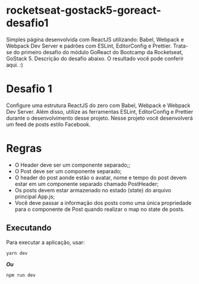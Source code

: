 # rocketseat-gostack5-goreact-desafio1
Simples página desenvolvida com ReactJS utilizando:  Babel, Webpack e Webpack Dev Server e padrões com ESLint, EditorConfig e Prettier.
Trata-se do primeiro desafio do módulo GoReact do Bootcamp da Rocketseat, GoStack 5. Descrição do desafio abaixo. O resultado você pode conferir aqui. :)

# Desafio 1
Configure uma estrutura ReactJS do zero com Babel, Webpack e Webpack Dev Server. Além
disso, utilize as ferramentas ESLint, EditorConfig e Prettier durante o desenvolvimento desse
projeto. Nesse projeto você desenvolverá um feed de posts estilo Facebook. 

# Regras
- O Header deve ser um componente separado;;
- O Post deve ser um componente separado;
- O header do post aonde estão o avatar, nome e tempo do post devem estar em um
componente separado chamado PostHeader;
- Os posts devem estar armazenado no estado (state) do arquivo principal App.js;
- Você deve passar a informação dos posts como uma única propriedade para o
componente de Post quando realizar o map no state de posts.

## Executando
Para executar a aplicação, usar:
```
yarn dev
```
***Ou***
```
npm run dev
```
